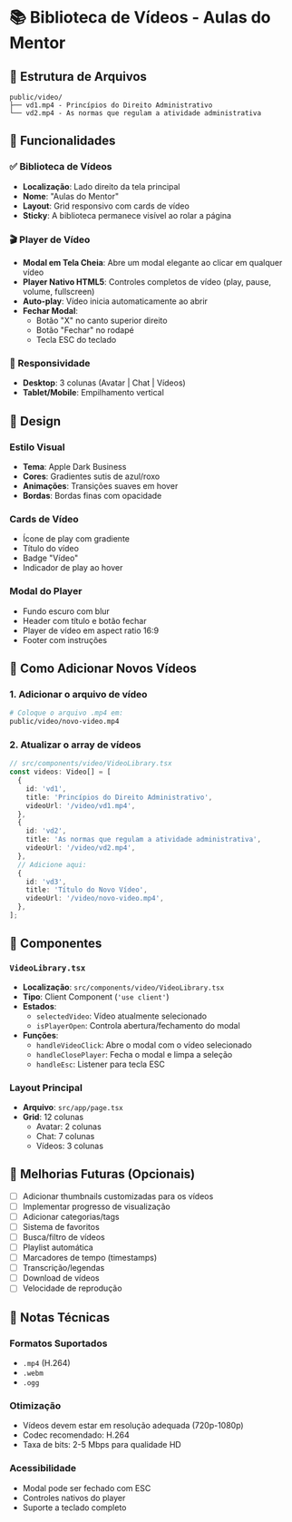 # 📚 Biblioteca de Vídeos - Aulas do Mentor

## 📁 Estrutura de Arquivos

```
public/video/
├── vd1.mp4 - Princípios do Direito Administrativo
└── vd2.mp4 - As normas que regulam a atividade administrativa
```

## 🎯 Funcionalidades

### ✅ Biblioteca de Vídeos
- **Localização**: Lado direito da tela principal
- **Nome**: "Aulas do Mentor"
- **Layout**: Grid responsivo com cards de vídeo
- **Sticky**: A biblioteca permanece visível ao rolar a página

### 🎬 Player de Vídeo
- **Modal em Tela Cheia**: Abre um modal elegante ao clicar em qualquer vídeo
- **Player Nativo HTML5**: Controles completos de vídeo (play, pause, volume, fullscreen)
- **Auto-play**: Vídeo inicia automaticamente ao abrir
- **Fechar Modal**:
  - Botão "X" no canto superior direito
  - Botão "Fechar" no rodapé
  - Tecla ESC do teclado

### 📱 Responsividade
- **Desktop**: 3 colunas (Avatar | Chat | Vídeos)
- **Tablet/Mobile**: Empilhamento vertical

## 🎨 Design

### Estilo Visual
- **Tema**: Apple Dark Business
- **Cores**: Gradientes sutis de azul/roxo
- **Animações**: Transições suaves em hover
- **Bordas**: Bordas finas com opacidade

### Cards de Vídeo
- Ícone de play com gradiente
- Título do vídeo
- Badge "Vídeo"
- Indicador de play ao hover

### Modal do Player
- Fundo escuro com blur
- Header com título e botão fechar
- Player de vídeo em aspect ratio 16:9
- Footer com instruções

## 🔧 Como Adicionar Novos Vídeos

### 1. Adicionar o arquivo de vídeo
```bash
# Coloque o arquivo .mp4 em:
public/video/novo-video.mp4
```

### 2. Atualizar o array de vídeos
```typescript
// src/components/video/VideoLibrary.tsx
const videos: Video[] = [
  {
    id: 'vd1',
    title: 'Princípios do Direito Administrativo',
    videoUrl: '/video/vd1.mp4',
  },
  {
    id: 'vd2',
    title: 'As normas que regulam a atividade administrativa',
    videoUrl: '/video/vd2.mp4',
  },
  // Adicione aqui:
  {
    id: 'vd3',
    title: 'Título do Novo Vídeo',
    videoUrl: '/video/novo-video.mp4',
  },
];
```

## 🎯 Componentes

### `VideoLibrary.tsx`
- **Localização**: `src/components/video/VideoLibrary.tsx`
- **Tipo**: Client Component (`'use client'`)
- **Estados**:
  - `selectedVideo`: Vídeo atualmente selecionado
  - `isPlayerOpen`: Controla abertura/fechamento do modal
- **Funções**:
  - `handleVideoClick`: Abre o modal com o vídeo selecionado
  - `handleClosePlayer`: Fecha o modal e limpa a seleção
  - `handleEsc`: Listener para tecla ESC

### Layout Principal
- **Arquivo**: `src/app/page.tsx`
- **Grid**: 12 colunas
  - Avatar: 2 colunas
  - Chat: 7 colunas
  - Vídeos: 3 colunas

## 🚀 Melhorias Futuras (Opcionais)

- [ ] Adicionar thumbnails customizadas para os vídeos
- [ ] Implementar progresso de visualização
- [ ] Adicionar categorias/tags
- [ ] Sistema de favoritos
- [ ] Busca/filtro de vídeos
- [ ] Playlist automática
- [ ] Marcadores de tempo (timestamps)
- [ ] Transcrição/legendas
- [ ] Download de vídeos
- [ ] Velocidade de reprodução

## 📝 Notas Técnicas

### Formatos Suportados
- `.mp4` (H.264)
- `.webm`
- `.ogg`

### Otimização
- Vídeos devem estar em resolução adequada (720p-1080p)
- Codec recomendado: H.264
- Taxa de bits: 2-5 Mbps para qualidade HD

### Acessibilidade
- Modal pode ser fechado com ESC
- Controles nativos do player
- Suporte a teclado completo

